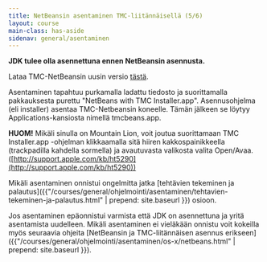 ```yaml
---
title: NetBeansin asentaminen TMC-liitännäisellä (5/6)
layout: course
main-class: has-aside
sidenav: general/asentaminen
---	
```

**JDK tulee olla asennettuna ennen NetBeansin asennusta.**

Lataa TMC-NetBeansin uusin versio [tästä](http://update.testmycode.net/installers/tmc-netbeans_mooc/tmc-netbeans_mooc_tmcbeans-macosx.tgz).

Asentaminen tapahtuu purkamalla ladattu tiedosto ja suorittamalla pakkauksesta purettu "NetBeans with TMC Installer.app". Asennusohjelma (eli installer) asentaa TMC-Netbeansin koneelle. Tämän jälkeen se löytyy Applications-kansiosta nimellä tmcbeans.app. 

**HUOM!** Mikäli sinulla on Mountain Lion, voit joutua suorittamaan TMC Installer.app -ohjelman klikkaamalla sitä hiiren kakkospainikkeella (trackpadilla kahdella sormella) ja avautuvasta valikosta valita Open/Avaa. ([http://support.apple.com/kb/ht5290](http://support.apple.com/kb/ht5290))

Mikäli asentaminen onnistui ongelmitta jatka [tehtävien tekeminen ja palautus]({{"/courses/general/ohjelmointi/asentaminen/tehtavien-tekeminen-ja-palautus.html" | prepend: site.baseurl }}) osioon.

Jos asentaminen epäonnistui varmista että JDK on asennettuna ja yritä asentamista uudelleen. Mikäli asentaminen ei vieläkään onnistu voit kokeilla myös seuraavia ohjeita [NetBeansin ja TMC-liitännäisen asennus erikseen]({{"/courses/general/ohjelmointi/asentaminen/os-x/netbeans.html" | prepend: site.baseurl }}).
